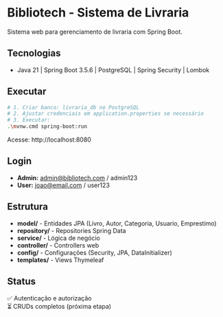 # Bibliotech - Sistema de Livraria

Sistema web para gerenciamento de livraria com Spring Boot.

## Tecnologias
- Java 21 | Spring Boot 3.5.6 | PostgreSQL | Spring Security | Lombok

## Executar

```bash
# 1. Criar banco: livraria_db no PostgreSQL
# 2. Ajustar credenciais em application.properties se necessário
# 3. Executar:
.\mvnw.cmd spring-boot:run
```

Acesse: http://localhost:8080

## Login
- **Admin:** admin@bibliotech.com / admin123
- **User:** joao@email.com / user123

## Estrutura
- **model/** - Entidades JPA (Livro, Autor, Categoria, Usuario, Emprestimo)
- **repository/** - Repositories Spring Data
- **service/** - Lógica de negócio
- **controller/** - Controllers web
- **config/** - Configurações (Security, JPA, DataInitializer)
- **templates/** - Views Thymeleaf

## Status
✅ Autenticação e autorização  
⏳ CRUDs completos (próxima etapa)
